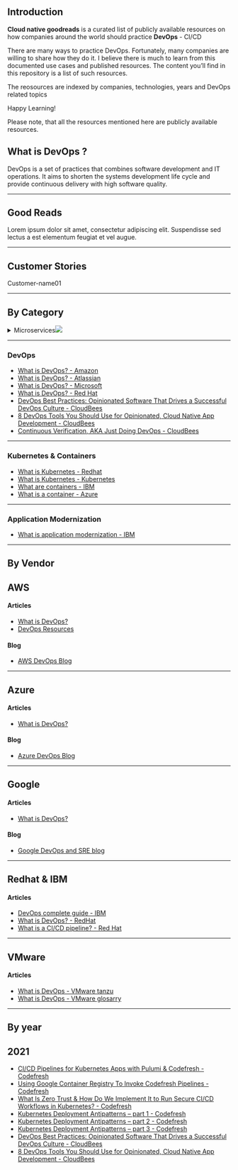 <br>

## Introduction
**Cloud native goodreads** is a curated list of publicly available resources on how companies around the world should practice **DevOps** - CI/CD


There are many ways to practice DevOps. Fortunately, many companies are willing to share how they do it. I believe there is much to learn from this documented use cases and published resources. The content you’ll find in this repository is a list of such resources.

The reosources are indexed by companies, technologies, years and DevOps related topics

Happy Learning!

Please note, that all the resources mentioned here are publicly available resources.

## What is DevOps ?
DevOps is a set of practices that combines software development and IT operations. It aims to shorten the systems development life cycle and provide continuous delivery with high software quality. 
<hr>

## Good Reads
Lorem ipsum dolor sit amet, consectetur adipiscing elit. Suspendisse sed lectus a est elementum feugiat et vel augue.
<hr>

## Customer Stories
  Customer-name01

<hr>

## By Category

<details>
<summary>Microservices<img src="https://fonts.gstatic.com/s/i/materialiconsoutlined/arrow_drop_down/v15/24px.svg"></img></summary>
* [What are Microservices - IBM](https://www.ibm.com/cloud/learn/microservices)
* [What are Microservices - AWS](https://aws.amazon.com/microservices)
* [UNderstanding Microservices - Redhat](https://www.redhat.com/en/topics/microservices)
</details>
<hr>

### DevOps
* [What is DevOps? - Amazon](https://aws.amazon.com/devops/what-is-devops) 
* [What is DevOps? - Atlassian](https://www.atlassian.com/devops) 
* [What is DevOps? - Microsoft](https://docs.microsoft.com/en-us/azure/devops/learn/what-is-devops) 
* [What is DevOps? - Red Hat](https://www.redhat.com/en/topics/devops) 
* [DevOps Best Practices: Opinionated Software That Drives a Successful DevOps Culture - CloudBees](https://www.cloudbees.com/blog/devops-best-practices) 
* [8 DevOps Tools You Should Use for Opinionated, Cloud Native App Development - CloudBees](https://www.cloudbees.com/blog/devops-tools-cloud-native-development) 
* [Continuous Verification, AKA Just Doing DevOps - CloudBees](https://www.cloudbees.com/blog/continuous-verification)

<hr>

### Kubernetes & Containers
* [What is Kubernetes - Redhat](https://www.redhat.com/en/topics/containers/what-is-kubernetes)
* [What is Kubernetes - Kubernetes](https://kubernetes.io/docs/concepts/overview/what-is-kubernetes/)
* [What are containers - IBM](https://www.ibm.com/cloud/learn/containers)
* [What is a container - Azure](https://azure.microsoft.com/en-in/overview/what-is-a-container)

<hr>

### Application Modernization
* [What is application modernization - IBM](https://www.vmware.com/topics/glossary/content/application-modernization)

<hr>

## By Vendor

## AWS
#### Articles
* [What is DevOps?](https://aws.amazon.com/devops/what-is-devops)
* [DevOps Resources](https://aws.amazon.com/devops/resources)

#### Blog
* [AWS DevOps Blog](https://aws.amazon.com/blogs/devops/)

<hr>

## Azure
#### Articles
* [What is DevOps?](https://docs.microsoft.com/en-us/azure/devops/learn/what-is-devops)

#### Blog
* [Azure DevOps Blog](https://devblogs.microsoft.com/devops)

<hr>

## Google
#### Articles
* [What is DevOps?](https://cloud.google.com/devops)
#### Blog
* [Google DevOps and SRE blog](https://cloud.google.com/blog/products/devops-sre)

<hr>

## Redhat & IBM
#### Articles
* [DevOps complete guide - IBM](https://www.ibm.com/cloud/learn/devops-a-complete-guide)
* [What is DevOps? - RedHat](https://www.redhat.com/en/topics/devops)
* [What is a CI/CD pipeline? - Red Hat](https://www.redhat.com/en/topics/devops/what-cicd-pipeline)

<hr>

## VMware
#### Articles
* [What is DevOps - VMware tanzu](https://tanzu.vmware.com/devops)
* [What is DevOps - VMware glosarry](https://www.vmware.com/topics/glossary/content/devops)

<hr>

## By year 
## 2021
* [CI/CD Pipelines for Kubernetes Apps with Pulumi & Codefresh - Codefresh](https://codefresh.io/webinars/ci-cd-pipelines-kubernetes-apps-pulumi-codefresh) 
* [Using Google Container Registry To Invoke Codefresh Pipelines - Codefresh](https://codefresh.io/continuous-integration/using-google-container-registry-invoke-codefresh-pipelines/) 
* [What Is Zero Trust & How Do We Implement It to Run Secure CI/CD Workflows in Kubernetes? - Codefresh](https://codefresh.io/security-testing/codefresh-runner-overview) 
* [Kubernetes Deployment Antipatterns – part 1 - Codefresh](https://codefresh.io/kubernetes-tutorial/kubernetes-antipatterns-1) 
* [Kubernetes Deployment Antipatterns – part 2 - Codefresh](https://codefresh.io/kubernetes-tutorial/kubernetes-antipatterns-2) 
* [Kubernetes Deployment Antipatterns – part 3 - Codefresh](https://codefresh.io/kubernetes-tutorial/kubernetes-antipatterns-3) 
* [DevOps Best Practices: Opinionated Software That Drives a Successful DevOps Culture - CloudBees](https://www.cloudbees.com/blog/devops-best-practices) 
* [8 DevOps Tools You Should Use for Opinionated, Cloud Native App Development - CloudBees](https://www.cloudbees.com/blog/devops-tools-cloud-native-development)